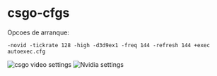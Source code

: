 # csgo-cfgs
Opcoes de arranque:
```
-novid -tickrate 128 -high -d3d9ex1 -freq 144 -refresh 144 +exec autoexec.cfg
```

![csgo video settings](https://github.com/sShayron/csgo-cfgs/blob/master/csgo-video-settings.jpg)
![Nvidia settings](https://github.com/sShayron/csgo-cfgs/blob/master/nvidia-settings.jpg)
